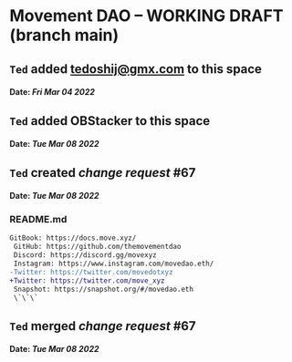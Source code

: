 # Movement DAO – WORKING DRAFT (branch main)

## **`Ted`** added tedoshij@gmx.com to this space

#### Date: _Fri Mar 04 2022_

## **`Ted`** added OBStacker to this space

#### Date: _Tue Mar 08 2022_

## **`Ted`** created _change request_ #67

#### Date: _Tue Mar 08 2022_

### README.md

```diff
GitBook: https://docs.move.xyz/
 GitHub: https://github.com/themovementdao
 Discord: https://discord.gg/movexyz
 Instagram: https://www.instagram.com/movedao.eth/
-Twitter: https://twitter.com/movedotxyz
+Twitter: https://twitter.com/move_xyz
 Snapshot: https://snapshot.org/#/movedao.eth
 \`\`\`
```

## **`Ted`** merged _change request_ #67

#### Date: _Tue Mar 08 2022_
